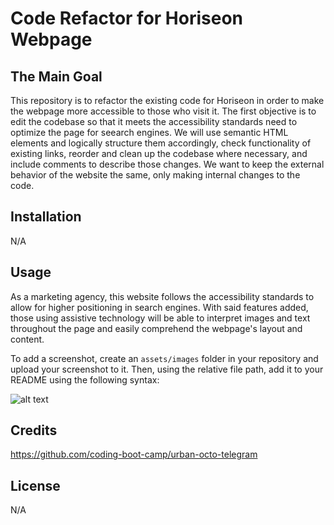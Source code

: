 # Code Refactor for Horiseon Webpage

## The Main Goal
This repository is to refactor the existing code for Horiseon in order to make the webpage more accessible to those who visit it. The first objective is to edit the codebase so that it meets the accessibility standards need to optimize the page for seearch engines. We will use semantic HTML elements and logically structure them accordingly, check functionality of existing links, reorder and clean up the codebase where necessary, and include comments to describe those changes. We want to keep the external behavior of the website the same, only making internal changes to the code. 

## Installation
N/A

## Usage
As a marketing agency, this website follows the accessibility standards to allow for higher positioning in search engines. With said features added, those using assistive technology will be able to interpret images and text throughout the page and easily comprehend the webpage's layout and content. 

To add a screenshot, create an `assets/images` folder in your repository and upload your screenshot to it. Then, using the relative file path, add it to your README using the following syntax:

![alt text](assets/images/screenshot.png)


## Credits
https://github.com/coding-boot-camp/urban-octo-telegram

## License
N/A
